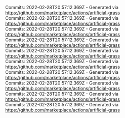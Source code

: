 Commits: 2022-02-28T20:57:12.369Z - Generated via https://github.com/marketplace/actions/artificial-grass
<br>
Commits: 2022-02-28T20:57:12.369Z - Generated via https://github.com/marketplace/actions/artificial-grass
<br>
Commits: 2022-02-28T20:57:12.369Z - Generated via https://github.com/marketplace/actions/artificial-grass
<br>
Commits: 2022-02-28T20:57:12.369Z - Generated via https://github.com/marketplace/actions/artificial-grass
<br>
Commits: 2022-02-28T20:57:12.369Z - Generated via https://github.com/marketplace/actions/artificial-grass
<br>
Commits: 2022-02-28T20:57:12.369Z - Generated via https://github.com/marketplace/actions/artificial-grass
<br>
Commits: 2022-02-28T20:57:12.369Z - Generated via https://github.com/marketplace/actions/artificial-grass
<br>
Commits: 2022-02-28T20:57:12.369Z - Generated via https://github.com/marketplace/actions/artificial-grass
<br>
Commits: 2022-02-28T20:57:12.369Z - Generated via https://github.com/marketplace/actions/artificial-grass
<br>
Commits: 2022-02-28T20:57:12.369Z - Generated via https://github.com/marketplace/actions/artificial-grass
<br>
